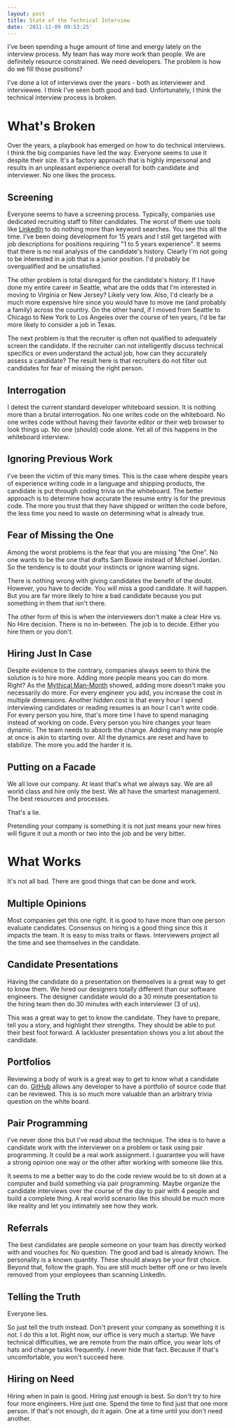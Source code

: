 ```yaml
---
layout: post
title: State of the Technical Interview
date: '2011-11-09 09:53:25'
---
```


I've been spending a huge amount of time and energy lately on the interview process. My team has way more work than people. We are definitely resource constrained. We need developers. The problem is how do we fill those positions?

I've done a lot of interviews over the years - both as interviewer and interviewee. I think I've seen both good and bad. Unfortunately, I think the technical interview process is broken.

What's Broken
=============

Over the years, a playbook has emerged on how to do technical interviews. I think the big companies have led the way. Everyone seems to use it despite their size. It's a factory approach that is highly impersonal and results in an unpleasant experience overall for both candidate and interviewer. No one likes the process.

Screening
---------

Everyone seems to have a screening process. Typically, companies use dedicated recruiting staff to filter candidates. The worst of them use tools like [LinkedIn][linkedin] to do nothing more than keyword searches. You see this all the time. I've been doing development for 15 years and I still get targeted with job descriptions for positions requiring "1 to 5 years experience". It seems that there is no real analysis of the candidate's history. Clearly I'm not going to be interested in a job that is a junior position. I'd probably be overqualified and be unsatisfied.

The other problem is total disregard for the candidate's history. If I have done my entire career in Seattle, what are the odds that I'm interested in moving to Virginia or New Jersey? Likely very low. Also, I'd clearly be a much more expensive hire since you would have to move me (and probably a family) across the country. On the other hand, if I moved from Seattle to Chicago to New York to Los Angeles over the course of ten years, I'd be far more likely to consider a job in Texas.

The next problem is that the recruiter is often not qualified to adequately screen the candidate. If the recruiter can not intelligently discuss technical specifics or even understand the actual job, how can they accurately assess a candidate? The result here is that recruiters do not filter out candidates for fear of missing the right person.

Interrogation
-------------

I detest the current standard developer whiteboard session. It is nothing more than a brutal interrogation. No one writes code on the whiteboard. No one writes code without having their favorite editor or their web browser to look things up. No one (should) code alone. Yet all of this happens in the whiteboard interview.

Ignoring Previous Work
----------------------

I've been the victim of this many times. This is the case where despite years of experience writing code in a language and shipping products, the candidate is put through coding trivia on the whiteboard. The better approach is to determine how accurate the resume entry is for the previous code. The more you trust that they have shipped or written the code before, the less time you need to waste on determining what is already true.

Fear of Missing the One
-----------------------

Among the worst problems is the fear that you are missing "the One". No one wants to be the one that drafts Sam Bowie instead of Michael Jordan. So the tendency is to doubt your instincts or ignore warning signs.

There is nothing wrong with giving candidates the benefit of the doubt. However, you have to decide. You will miss a good candidate. It will happen. But you are far more likely to hire a bad candidate because you put something in them that isn't there.

The other form of this is when the interviewers don't make a clear Hire vs. No Hire decision. There is no in-between. The job is to decide. Either you hire them or you don't.

Hiring Just In Case
-------------------

Despite evidence to the contrary, companies always seem to think the solution is to hire more. Adding more people means you can do more. Right? As the [Mythical Man-Month][mythicalmanmonth] showed, adding more doesn't make you necessarily do more. For every engineer you add, you increase the cost in multiple dimensions. Another hidden cost is that every hour I spend interviewing candidates or reading resumes is an hour I can't write code. For every person you hire, that's more time I have to spend managing instead of working on code. Every person you hire changes your team dynamic. The team needs to absorb the change. Adding many new people at once is akin to starting over. All the dynamics are reset and have to stabilize. The more you add the harder it is.

Putting on a Facade
-------------------

We all love our company. At least that's what we always say. We are all world class and hire only the best. We all have the smartest management. The best resources and processes.

That's a lie.

Pretending your company is something it is not just means your new hires will figure it out a month or two into the job and be very bitter.

What Works
==========

It's not all bad. There are good things that can be done and work.

Multiple Opinions
-----------------

Most companies get this one right. It is good to have more than one person evaluate candidates. Consensus on hiring is a good thing since this it impacts the team. It is easy to miss traits or flaws. Interviewers project all the time and see themselves in the candidate.

Candidate Presentations
-----------------------

Having the candidate do a presentation on themselves is a great way to get to know them. We hired our designers totally different than our software engineers. The designer candidate would do a 30 minute presentation to the hiring team then do 30 minutes with each interviewer (3 of us).

This was a great way to get to know the candidate. They have to prepare, tell you a story, and highlight their strengths. They should be able to put their best foot forward. A lackluster presentation shows you a lot about the candidate.

Portfolios
----------

Reviewing a body of work is a great way to get to know what a candidate can do. [GitHub][github] allows any developer to have a portfolio of source code that can be reviewed. This is so much more valuable than an arbitrary trivia question on the white board.

Pair Programming
----------------

I've never done this but I've read about the technique. The idea is to have a candidate work with the interviewer on a problem or task using pair programming. It could be a real work assignment. I guarantee you will have a strong opinion one way or the other after working with someone like this.

It seems to me a better way to do the code review would be to sit down at a computer and build something via pair programming. Maybe organize the candidate interviews over the course of the day to pair with 4 people and build a complete thing. A real world scenario like this should be much more like reality and let you intimately see how they work.

Referrals
---------

The best candidates are people someone on your team has directly worked with and vouches for. No question. The good and bad is already known. The personality is a known quantity. These should always be your first choice. Beyond that, follow the graph. You are still much better off one or two levels removed from your employees than scanning LinkedIn.

Telling the Truth
-----------------

Everyone lies.

So just tell the truth instead. Don't present your company as something it is not. I do this a lot. Right now, our office is very much a startup. We have technical difficulties, we are remote from the main office, you wear lots of hats and change tasks frequently. I never hide that fact. Because if that's uncomfortable, you won't succeed here.

Hiring on Need
--------------

Hiring when in pain is good. Hiring just enough is best. So don't try to hire four more engineers. Hire just one. Spend the time to find just that one more person. If that's not enough, do it again. One at a time until you don't need another.

[linkedin]: http://www.linkedin.com
[mythicalmanmonth]: http://en.wikipedia.org/wiki/The_Mythical_Man-Month
[github]: http://www.github.com